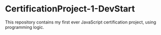 # CertificationProject-1-DevStart
 
This repository contains my first ever JavaScript certification project, using programming logic.
